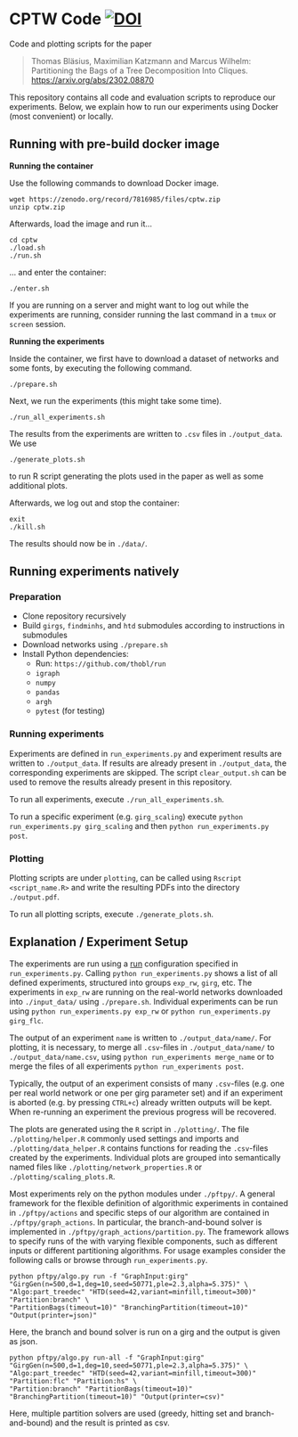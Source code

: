 # CPTW Code [![DOI](https://zenodo.org/badge/DOI/10.5281/zenodo.7816985.svg)](https://doi.org/10.5281/zenodo.7816985)

Code and plotting scripts for the paper

> Thomas Bläsius, Maximilian Katzmann and Marcus Wilhelm: Partitioning the Bags of a Tree Decomposition Into Cliques.
> https://arxiv.org/abs/2302.08870

This repository contains all code and evaluation scripts to reproduce our experiments. Below, we explain how to run our experiments using Docker (most convenient) or locally.

## Running with pre-build docker image

**Running the container**

Use the following commands to download Docker image.

    wget https://zenodo.org/record/7816985/files/cptw.zip
    unzip cptw.zip

Afterwards, load the image and run it…

    cd cptw
    ./load.sh
    ./run.sh

… and enter the container:

    ./enter.sh
  
If you are running on a server and might want to log out while the experiments are running, consider running the last command in a `tmux` or `screen` session.

**Running the experiments**

Inside the container, we first have to download a dataset of networks and some fonts, by executing the following command.

    ./prepare.sh
    
Next, we run the experiments (this might take some time).

    ./run_all_experiments.sh
    
The results from the experiments are written to `.csv` files in `./output_data`.
We use

    ./generate_plots.sh

to run R script generating the plots used in the paper as well as some additional plots.

Afterwards, we log out and stop the container:

    exit
    ./kill.sh

The results should now be in `./data/`.

## Running experiments natively

### Preparation

- Clone repository recursively
- Build `girgs`, `findminhs`, and `htd` submodules according to instructions in
  submodules
- Download networks using `./prepare.sh`
- Install Python dependencies:
  - Run: `https://github.com/thobl/run`
  - `igraph`
  - `numpy`
  - `pandas`
  - `argh`
  - `pytest` (for testing)

### Running experiments

Experiments are defined in `run_experiments.py` and experiment results are
written to `./output_data`. If results are already present in `./output_data`,
the corresponding experiments are skipped. The script `clear_output.sh` can be
used to remove the results already present in this repository.


To run all experiments, execute `./run_all_experiments.sh`.

To run a specific experiment (e.g. `girg_scaling`) execute `python
run_experiments.py girg_scaling` and then `python run_experiments.py post`.

### Plotting

Plotting scripts are under `plotting`, can be called using `Rscript
<script_name.R>` and write the resulting PDFs into the directory `./output.pdf`.

To run all plotting scripts, execute `./generate_plots.sh`.

## Explanation / Experiment Setup

The experiments are run using a [run](https://github.com/thobl/run) configuration
specified in `run_experiments.py`. Calling `python run_experiments.py` shows a
list of all defined experiments, structured into groups `exp_rw`, `girg`, etc.
The experiments in `exp_rw` are running on the real-world networks downloaded into
`./input_data/` using `./prepare.sh`. Individual experiments can be run using
`python run_experiments.py exp_rw` or `python run_experiments.py girg_flc`.

The output of an experiment `name` is written to `./output_data/name/`. For plotting,
it is necessary, to merge all `.csv`-files in `./output_data/name/` to
`./output_data/name.csv`, using `python run_experiments merge_name` or to merge the 
files of all experiments `python run_experiments post`. 

Typically, the output of an experiment consists of many `.csv`-files (e.g. one per
real world network or one per girg parameter set) and if an experiment is aborted
(e.g. by pressing `CTRL+c`) already written outputs will be kept. When re-running an
experiment the previous progress will be recovered.

The plots are generated using the `R` script in `./plotting/`. The file `./plotting/helper.R`
commonly used settings and imports and `./plotting/data_helper.R` contains functions
for reading the `.csv`-files created by the experiments. Individual plots are grouped into
semantically named files like `./plotting/network_properties.R` or `./plotting/scaling_plots.R`.

Most experiments rely on the python modules under `./pftpy/`. A general framework for
the flexible definition of algorithmic experiments in contained in `./pftpy/actions` and
specific steps of our algorithm are contained in `./pftpy/graph_actions`. In particular,
the branch-and-bound solver is implemented in `./pftpy/graph_actions/partition.py`.
The framework allows to specify runs of the with varying flexible components,
such as different inputs or different partitioning algorithms. For usage examples consider
the following calls or browse through `run_experiments.py`.

    python pftpy/algo.py run -f "GraphInput:girg" "GirgGen(n=500,d=1,deg=10,seed=50771,ple=2.3,alpha=5.375)" \
    "Algo:part_treedec" "HTD(seed=42,variant=minfill,timeout=300)" "Partition:branch" \
    "PartitionBags(timeout=10)" "BranchingPartition(timeout=10)" "Output(printer=json)"

Here, the branch and bound solver is run on a girg and the output is given as json.

    python pftpy/algo.py run-all -f "GraphInput:girg" "GirgGen(n=500,d=1,deg=10,seed=50771,ple=2.3,alpha=5.375)" \
    "Algo:part_treedec" "HTD(seed=42,variant=minfill,timeout=300)" "Partition:flc" "Partition:hs" \
    "Partition:branch" "PartitionBags(timeout=10)" "BranchingPartition(timeout=10)" "Output(printer=csv)"

Here, multiple partition solvers are used (greedy, hitting set and branch-and-bound) and the result is printed as csv.
